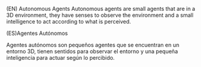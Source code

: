 
(EN) Autonomous Agents
Autonomous agents are small agents that are in a 3D environment, they have senses to observe the environment and a small intelligence to act according to what is perceived.



(ES)Agentes Autónomos

Agentes autónomos son pequeños agentes que se encuentran en un entorno 3D, tienen sentidos para observar el entorno y una pequeña inteligencia para actuar según lo percibido.
